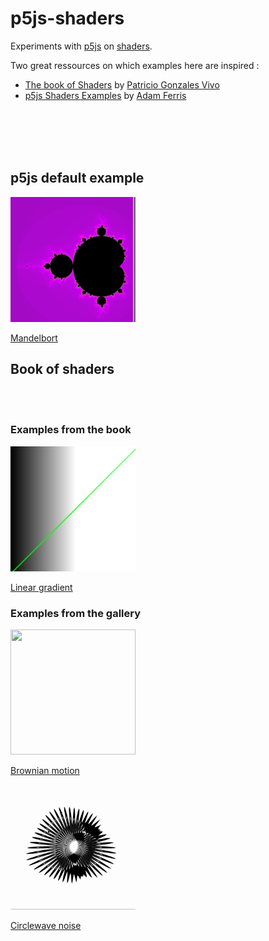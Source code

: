 # p5js-shaders

Experiments with [p5js](https://p5js.org/) on [shaders](https://en.wikipedia.org/wiki/Shader).

Two great ressources on which examples here are inspired :
- [The book of Shaders](https://thebookofshaders.com/) by [Patricio Gonzales Vivo](http://patriciogonzalezvivo.com/)
- [p5js Shaders Examples](https://github.com/aferriss/p5jsShaderExamples) by [Adam Ferris](https://amf.fyi/)

<br></br>
<br></br>

## p5js default example
<img src="images/p5js-shader-example.png" width="200" height="200" />

[Mandelbort](https://b2renger.github.io/p5js-shaders/p5js-shader-example-00/)



## Book of shaders
<br></br>

### Examples from the book
<img src="images/bos-shader-example-00.png" width="200" height="200" />

[Linear gradient](https://b2renger.github.io/p5js-shaders/bos-shader-example-00/)

### Examples from the gallery

<img src="gifs/brownian.gif" width="200" height="200" />

[Brownian motion](https://b2renger.github.io/p5js-shaders/bos-shader-gallery-brownian-motion/)

<img src="gifs/circlewave.gif" width="200" height="200" />

[Circlewave noise](https://b2renger.github.io/p5js-shaders/bos-shader-gallery-circlewave-noise/)